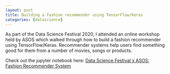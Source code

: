 ```yaml
---
layout: post
title: Building a fashion recommender using TensorFlow/Keras
categories: [datascience]
---
```

As part of the Data Science Festival 2020, I attended an online workshop held by ASOS which walked through how to build a fashion recommender using TensorFlow/Keras. Recommender systems help users find something good for them from a number of movies, songs or products. 

Check out the jupyter notebook here: [Data Science Festival x ASOS: Fashion Recommender System](DSF_ASOS_Build_and_Deploy_a_Recommender_in_3_Hours_2.html)

